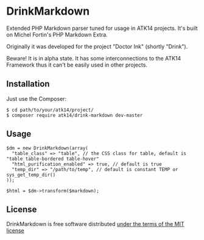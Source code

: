 DrinkMarkdown
=============

Extended PHP Markdown parser tuned for usage in ATK14 projects. It's built on Michel Fortin's PHP Markdown Extra.

Originally it was developed for the project "Doctor Ink" (shortly "Drink").

Beware! It is in alpha state. It has some interconnections to the ATK14 Framework thus it can't be easily used in other projects.

Installation
------------

Just use the Composer:

    $ cd path/to/your/atk14/project/
    $ composer require atk14/drink-markdown dev-master

Usage
-----

    $dm = new DrinkMarkdown(array(
      "table_class" => "table", // the CSS class for table, default is "table table-bordered table-hover"
      "html_purification_enabled" => true, // default is true
      "temp_dir" => "/path/to/temp", // default is constant TEMP or sys_get_temp_dir()
    ));

    $html = $dm->transform($markdown);

License
-------

DrinkMarkdown is free software distributed [under the terms of the MIT license](http://www.opensource.org/licenses/mit-license)
